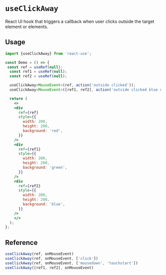 # `useClickAway`

React UI hook that triggers a callback when user
clicks outside the target element or elements.


## Usage

```jsx
import {useClickAway} from 'react-use';

const Demo = () => {
 const ref = useRef(null);
  const ref1 = useRef(null);
  const ref2 = useRef(null);

  useClickAway<MouseEvent>(ref, action('outside clicked'));
  useClickAway<MouseEvent>([ref1, ref2], action('outside clicked blue or green box'));

  return (
    <>
    <div
      ref={ref}
      style={{
        width: 200,
        height: 200,
        background: 'red',
      }}
    />
    <div
      ref={ref1}
      style={{
        width: 200,
        height: 200,
        background: 'green',
      }}
    />
    <div
      ref={ref2}
      style={{
        width: 200,
        height: 200,
        background: 'blue',
      }}
    />
    </>
  );
};
```

## Reference

```js
useClickAway(ref, onMouseEvent)
useClickAway(ref, onMouseEvent, ['click'])
useClickAway(ref, onMouseEvent, ['mousedown', 'touchstart'])
useClickAway([ref1, ref2], onMouseEvent)
```
